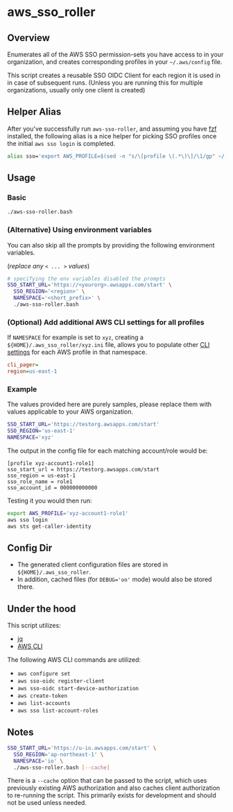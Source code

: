 # aws_sso_roller

## Overview

Enumerates all of the AWS SSO permission-sets you have access to in your organization, and creates corresponding profiles in your `~/.aws/config` file.

This script creates a reusable SSO OIDC Client for each region it is used in in case of subsequent runs.  (Unless you are running this for multiple organizations, usually only one client is created)

## Helper Alias

After you've successfully run `aws-sso-roller`, and assuming you have [fzf](https://github.com/junegunn/fzf) installed, the following alias is a nice helper for picking SSO profiles once the initial `aws sso login` is completed.

```bash
alias sso='export AWS_PROFILE=$(sed -n "s/\[profile \(.*\)\]/\1/gp" ~/.aws/config | fzf)'
```

## Usage

### Basic
```bash
./aws-sso-roller.bash
```

### (Alternative) Using environment variables

You can also skip all the prompts by providing the following environment variables.

(*replace any `< ... >` values*)

```bash
# specifying the env variables disabled the prompts
SSO_START_URL='https://<yourorg>.awsapps.com/start' \
  SSO_REGION='<region>' \
  NAMESPACE='<short_prefix>' \
  ./aws-sso-roller.bash
```

### (Optional) Add additional AWS CLI settings for all profiles

If `NAMESPACE` for example is set to `xyz`, creating a `${HOME}/.aws_sso_roller/xyz.ini` file, allows you to populate other [CLI settings](https://docs.aws.amazon.com/cli/latest/userguide/cli-configure-files.html#cli-configure-files-settings) for each AWS profile in that namespace.

```ini
cli_pager=
region=us-east-1
```

### Example

The values provided here are purely samples, please replace them with values applicable to your AWS organization.

```bash
SSO_START_URL='https://testorg.awsapps.com/start'
SSO_REGION='us-east-1'
NAMESPACE='xyz'
```

The output in the config file for each matching account/role would be:

```config
[profile xyz-account1-role1]
sso_start_url = https://testorg.awsapps.com/start
sso_region = us-east-1
sso_role_name = role1
sso_account_id = 000000000000
```

Testing it you would then run:

```bash
export AWS_PROFILE='xyz-account1-role1'
aws sso login
aws sts get-caller-identity
```

## Config Dir

- The generated client configuration files are stored in `${HOME}/.aws_sso_roller`.
- In addition, cached files (for `DEBUG='on'` mode) would also be stored there.

## Under the hood

This script utilizes:
- [jq](https://github.com/stedolan/jq)
- [AWS CLI](https://docs.aws.amazon.com/cli/latest/userguide/getting-started-install.html)

The following AWS CLI commands are utilized:
- `aws configure set`
- `aws sso-oidc register-client`
- `aws sso-oidc start-device-authorization`
- `aws create-token`
- `aws list-accounts`
- `aws sso list-account-roles`

## Notes

```bash
SSO_START_URL='https://u-io.awsapps.com/start' \
  SSO_REGION='ap-northeast-1' \
  NAMESPACE='io' \
  ./aws-sso-roller.bash [--cache]
```

There is a `--cache` option that can be passed to the script, which uses previously existing AWS authorization and also caches client authorization to re-running the script.  This primarily exists for development and should not be used unless needed.
